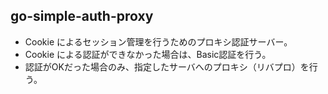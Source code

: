 ## go-simple-auth-proxy

- Cookie によるセッション管理を行うためのプロキシ認証サーバー。
- Cookie による認証ができなかった場合は、Basic認証を行う。
- 認証がOKだった場合のみ、指定したサーバへのプロキシ（リバプロ）を行う。

